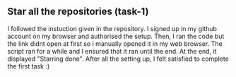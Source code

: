 ## Star all the repositories (task-1)
I followed the instuction given in the repository. I signed up in my github account on my browser and authorised the setup. Then, I ran the code but the link didnt open at first so i manually opened it in my web browser. The script ran for a while and I ensured that it ran until the end. At the end, it displayed "Starring done". After all the setting up, I felt satisfied to complete the first task :) 
